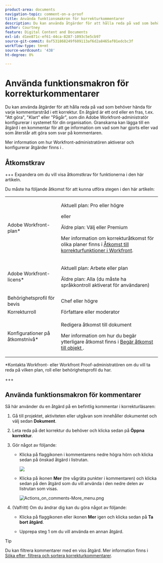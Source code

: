 ```yaml
---
product-area: documents
navigation-topic: comment-on-a-proof
title: Använda funktionsmakron för korrekturkommentarer
description: Du kan använda åtgärder för att hålla reda på vad som behöver hända för varje kommentarstråd i ett korrektur. En åtgärd är ett ord eller en fras, t.ex. "Att göra", "Klart" eller "Pågår", som din Adobe Workfront-administratör konfigurerar i systemet för din organisation. Granskarna kan lägga till en åtgärd i en kommentar för att ge information om vad som har gjorts eller vad som återstår att göra som svar på kommentaren.
author: Courtney
feature: Digital Content and Documents
exl-id: d1ee871c-ef61-44ca-8287-1093c5e5cb97
source-git-commit: 8af531868249f609113af6d2a8465af01edcbc3f
workflow-type: tm+mt
source-wordcount: '438'
ht-degree: 0%

---
```


# Använda funktionsmakron för korrekturkommentarer

Du kan använda åtgärder för att hålla reda på vad som behöver hända för varje kommentarstråd i ett korrektur. En åtgärd är ett ord eller en fras, t.ex. &quot;Att göra&quot;, &quot;Klart&quot; eller &quot;Pågår&quot;, som din Adobe Workfront-administratör konfigurerar i systemet för din organisation. Granskarna kan lägga till en åtgärd i en kommentar för att ge information om vad som har gjorts eller vad som återstår att göra som svar på kommentaren.

Mer information om hur Workfront-administratören aktiverar och konfigurerar åtgärder finns i .

## Åtkomstkrav

+++ Expandera om du vill visa åtkomstkrav för funktionerna i den här artikeln.

Du måste ha följande åtkomst för att kunna utföra stegen i den här artikeln:

<table style="table-layout:auto"> 
 <col> 
 <col> 
 <tbody> 
  <tr> 
   <td role="rowheader">Adobe Workfront-plan*</td> 
   <td> <p>Aktuell plan: Pro eller högre</p> <p>eller</p> <p>Äldre plan: Välj eller Premium</p> <p>Mer information om korrekturåtkomst för olika planer finns i <a href="/help/quicksilver/administration-and-setup/manage-workfront/configure-proofing/access-to-proofing-functionality.md" class="MCXref xref">Åtkomst till korrekturfunktioner i Workfront</a>.</p> </td> 
  </tr> 
  <tr> 
   <td role="rowheader">Adobe Workfront-licens*</td> 
   <td> <p>Aktuell plan: Arbete eller plan</p> <p>Äldre plan: Alla (du måste ha språkkontroll aktiverat för användaren)</p> </td> 
  </tr> 
  <tr> 
   <td role="rowheader">Behörighetsprofil för bevis </td> 
   <td>Chef eller högre</td> 
  </tr> 
  <tr> 
   <td role="rowheader">Korrekturroll</td> 
   <td>Författare eller moderator</td> 
  </tr> 
  <tr> 
   <td role="rowheader">Konfigurationer på åtkomstnivå*</td> 
   <td> <p>Redigera åtkomst till dokument</p> <p>Mer information om hur du begär ytterligare åtkomst finns i <a href="../../../../workfront-basics/grant-and-request-access-to-objects/request-access.md" class="MCXref xref">Begär åtkomst till objekt </a>.</p> </td> 
  </tr> 
 </tbody> 
</table>

&#42;Kontakta Workfront- eller Workfront Proof-administratören om du vill ta reda på vilken plan, roll eller behörighetsprofil du har.

+++

## Använda funktionsmakron för kommentarer

Så här använder du en åtgärd på en befintlig kommentar i korrekturläsaren:

1. Gå till projektet, aktiviteten eller utgåvan som innehåller dokumentet och välj sedan **Dokument**.
1. Leta reda på det korrektur du behöver och klicka sedan på **Öppna korrektur**.

1. Gör något av följande:

   * Klicka på flaggikonen i kommentarens nedre högra hörn och klicka sedan på önskad åtgärd i listrutan.

     ![](assets/actions-flag-icon-350x198.png)

   * Klicka på ikonen **Mer** (tre vågräta punkter i kommentaren) och klicka sedan på den åtgärd som du vill använda i den nedre delen av listrutan som visas.

     ![Actions_on_comments-More_menu.png](assets/actions-on-coments-more-menu-350x347.png)

1. (Valfritt) Om du ändrar dig kan du göra något av följande:

   * Klicka på flaggikonen eller ikonen **Mer** igen och klicka sedan på **Ta bort åtgärd**.

   * Upprepa steg 1 om du vill använda en annan åtgärd.

>[!TIP]
>
>Du kan filtrera kommentarer med en viss åtgärd. Mer information finns i [Söka efter, filtrera och sortera korrekturkommentarer](../../../../review-and-approve-work/proofing/reviewing-proofs-within-workfront/comment-on-a-proof/search-filter-sort-comments.md).
